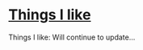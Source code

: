 # [Things I like](https://github.com/njwzwang/blogs/issues/12)

Things I like:
Will continue to update...